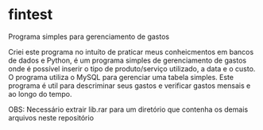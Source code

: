# fintest
Programa simples para gerenciamento de gastos

Criei este programa no intuíto de praticar meus conheicmentos em bancos de dados e Python, é um programa simples de gerenciamento de gastos onde é possível inserir o tipo de produto/serviço utilizado, a data e o custo. O programa utiliza o MySQL para gerenciar uma tabela simples. Este programa é util para descriminar seus gastos e verificar gastos mensais e ao longo do tempo.

OBS: Necessário extrair lib.rar para um diretório que contenha os demais arquivos neste repositório
